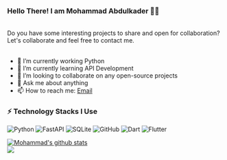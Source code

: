 ### Hello There! I am Mohammad Abdulkader 👋😄

</br>
Do you have some interesting projects to share and open for collaboration? Let's collaborate and feel free to contact me.</br>
</br>

- 🔭 I’m currently working Python
- 🌱 I’m currently learning API Development
- 👯 I’m looking to collaborate on any open-source projects
- 💬 Ask me about anything
- 📫 How to reach me: [Email](mailto:futureofmohammad@gmail.com)


### ⚡ Technology Stacks I Use

![Python](https://img.shields.io/badge/-Python-black?style=flat-square&logo=python)
![FastAPI](https://img.shields.io/badge/FastAPI-black?style=flat-square&logo=fastapi)
![SQLite](https://img.shields.io/badge/-SQLite-black?style=flat-square&logo=SQLite)
![GitHub](https://img.shields.io/badge/-GitHub-181717?style=flat-square&logo=github)
![Dart](https://img.shields.io/badge/-Dart-181717?style=flat-square&logo=dart)
![Flutter](https://img.shields.io/badge/-Flutter-181717?style=flat-square&logo=dart)



<a href="https://github.com/futureofmohammad/github-readme-stats">
  <img align="center" src="https://github-readme-stats.vercel.app/api?username=mhmdabdulkader&show_icons=true&include_all_commits=true&theme=material-palenight" alt="Mohammad's github stats" />
</a>
</br>
<a href="https://github.com/futureofmohammad/github-readme-stats">
  <img align="center" src="https://github-readme-stats.vercel.app/api/top-langs/?username=mhmdabdulkader&layout=compact&theme=material-palenight" />
</a>
